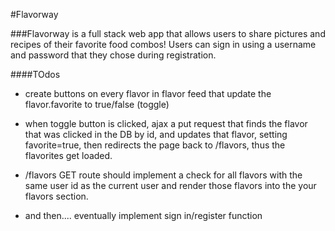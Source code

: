 #Flavorway

###Flavorway is a full stack web app that allows users to share pictures and recipes of their favorite food combos! Users can sign in using a username and password that they chose during registration.

####TOdos

- create buttons on every flavor in flavor feed that update the flavor.favorite to true/false (toggle)
- when toggle button is clicked, ajax a put request that finds the flavor that was clicked in the DB by id, and updates that flavor, setting favorite=true, then redirects the page back to /flavors, thus the flavorites get loaded.

- /flavors GET route should implement a check for all flavors with the same user id as the current user and render those flavors into the your flavors section.

- and then.... eventually implement sign in/register function